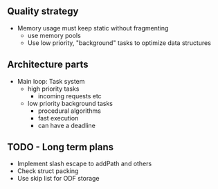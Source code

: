 

Quality strategy
-------------


* Memory usage must keep static without fragmenting
  - use memory pools
  - Use low priority, "background" tasks to optimize data structures 


Architecture parts
----------------

* Main loop: Task system
  - high priority tasks
    - incoming requests etc
  - low priority background tasks
    - procedural algorithms
    - fast execution
    - can have a deadline


TODO - Long term plans
---------------

* Implement slash escape to addPath and others
* Check struct packing
* Use skip list for ODF storage

